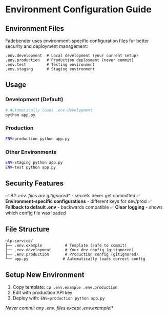 # Environment Configuration Guide

## Environment Files

Fadebender uses environment-specific configuration files for better security and deployment management:

```
.env.development  # Local development (your current setup)
.env.production   # Production deployment (never commit)
.env.test         # Testing environment
.env.staging      # Staging environment
```

## Usage

### Development (Default)
```bash
# Automatically loads .env.development
python app.py
```

### Production
```bash
ENV=production python app.py
```

### Other Environments
```bash
ENV=staging python app.py
ENV=test python app.py
```

## Security Features

✅ **All .env.* files are gitignored** - secrets never get committed
✅ **Environment-specific configurations** - different keys for dev/prod
✅ **Fallback to default .env** - backwards compatible
✅ **Clear logging** - shows which config file was loaded

## File Structure

```
nlp-service/
├── .env.example          # Template (safe to commit)
├── .env.development      # Your dev config (gitignored)
├── .env.production       # Production config (gitignored)
└── app.py               # Automatically loads correct config
```

## Setup New Environment

1. Copy template: `cp .env.example .env.production`
2. Edit with production API key
3. Deploy with: `ENV=production python app.py`

**Never commit any .env.* files except .env.example!**